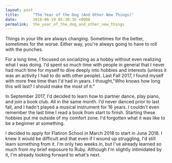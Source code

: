 ```yaml
---
layout: post
title:      "The Year of the Dog (And Other New Things)"
date:       2018-06-19 05:30:36 +0000
permalink:  the_year_of_the_dog_and_other_new_things
---
```



Things in your life are always changing. Sometimes for the better, sometimes for the worse. Either way, you're always going to have to roll with the punches. 

For a long time, I focused on socializing as a hobby without even realizing what I was doing. I'd spent so much time with people in general that I never had much time for myself to dive deeply into hobbies and interests (unless it was an activity I had to do with other people). Last Fall 2017, I found myself with more free time than I'd had in years. I thought,"Who knows how long this will last? I should make the most of it."

In September 2017, I'd decided to learn how to partner dance, play piano, and join a book club. All in the same month. I'd never danced prior to last fall, and I hadn't played a musical instrument for 16 years. I couldn't even remember the last time I read a book from start to finish. Starting these hobbies put me outside of my comfort zone. I'd forgotten what it was like to be a beginner at something. 

I decided to apply for Flatiron School in March 2018 to start in June 2018. I knew it would be difficult and that even if I wound up struggling, I'd still learn something from it. I'm only two weeks in, but I've already learned so much from my brief exposure to Ruby. Although I'm slightly intimidated by it, I'm already looking forward to what's next. 
